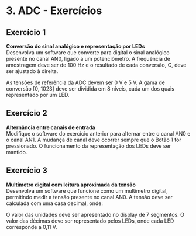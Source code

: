 # 3. ADC - Exercícios

## Exercício 1
**Conversão do sinal analógico e representação por LEDs**  
Desenvolva um software que converte para digital o sinal analógico presente no canal AN0, ligado a um potenciômetro. A frequência de amostragem deve ser de 100 Hz e o resultado de cada conversão, C, deve ser ajustado à direita.

As tensões de referência da ADC devem ser 0 V e 5 V. A gama de conversão [0, 1023] deve ser dividida em 8 níveis, cada um dos quais representado por um LED. 

## Exercício 2
**Alternância entre canais de entrada**  
Modifique o software do exercício anterior para alternar entre o canal AN0 e o canal AN1. A mudança de canal deve ocorrer sempre que o Botão 1 for pressionado. O funcionamento da representação dos LEDs deve ser mantido.

## Exercício 3
**Multímetro digital com leitura aproximada da tensão**  
Desenvolva um software que funcione como um multímetro digital, permitindo medir a tensão presente no canal AN0. A tensão deve ser calculada com uma casa decimal, onde:

O valor das unidades deve ser apresentado no display de 7 segmentos. O valor das décimas deve ser representado pelos LEDs, onde cada LED corresponde a 0,11 V.
